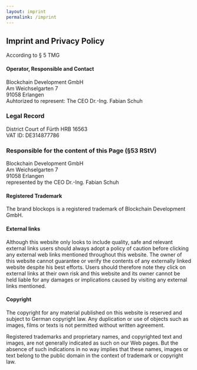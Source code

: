 ```yaml
---
layout: imprint
permalink: /imprint
---
```


## Imprint and Privacy Policy

According to § 5 TMG

#### Operator, Responsible and Contact

Blockchain Development GmbH<br/>
Am Weichselgarten 7<br/>
91058 Erlangen<br/>
Auhtorized to represent: The CEO Dr.-Ing. Fabian Schuh

### Legal Record

District Court of Fürth HRB 16563<br/>
VAT ID: DE314877786

### Responsible for the content of this Page (§53 RStV)

Blockchain Development GmbH<br/>
Am Weichselgarten 7<br/>
91058 Erlangen<br/>
represented by the CEO Dr.-Ing. Fabian Schuh

#### Registered Trademark

The brand blockops is a registered trademark of Blockchain Development GmbH.

#### External links

Although this website only looks to include quality, safe and relevant external links users should always adopt a policy of caution before clicking any external web links mentioned throughout this website. The owner of this website cannot guarantee or verify the contents of any externally linked website despite his best efforts. Users should therefore note they click on external links at their own risk and this website and its owner cannot be held liable for any damages or implications caused by visiting any external links mentioned.

#### Copyright

The copyright for any material published on this website is reserved and subject to German copyright law. Any duplication or use of objects such as images, films or texts is not permitted without written agreement.

Registered trademarks and proprietary names, and copyrighted text and images, are not generally indicated as such on our Web pages. But the absence of such indications in no way implies that these names, images or text belong to the public domain in the context of trademark or copyright law.
